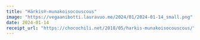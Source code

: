 ```yaml
---
title: "Härkis®-munakoisocouscous"
image: "https://vegaanibotti.lauravuo.me/2024/01/2024-01-14_small.png"
date: 2024-01-14
receipt_url: "https://chocochili.net/2018/05/harkis-munakoisocouscous/"
---
```

